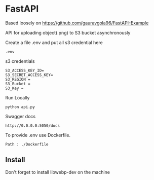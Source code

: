 # FastAPI
Based loosely on https://github.com/gauravgola96/FastAPI-Example

API for uploading object(.png) to S3 bucket asynchronously

Create a file .env and put all s3 credential here
```
.env
```
s3 credentials 

```
S3_ACCESS_KEY_ID=
S3_SECRET_ACCESS_KEY=
S3_REGION = 
S3_Bucket = 
S3_Key = 

```


Run Locally
```
python api.py
```

Swagger docs
```
http://0.0.0.0:5050/docs
```

To provide .env use Dockerfile.
```
Path : ./Dockerfile
```

## Install
Don't forget to install libwebp-dev on the machine
